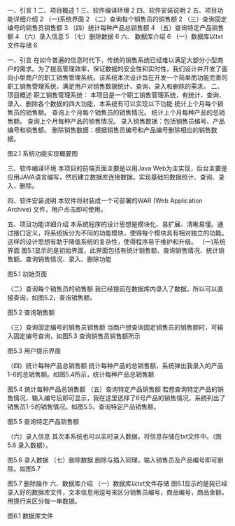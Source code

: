 一、引言	1
二、项目概述	1
三、软件编译环境	2
四、软件安装说明	2
五、项目功能详细介绍	2
（一)系统界面	2
（二）查询每个销售员的销售额	2
（三）查询固定编号的销售员销售额	3
（四）统计每种产品总销售额	4
（五）查询特定产品销售额	4
（六）录入信息	5
（七）删除数据	6
六、 数据库介绍	6
（一）数据库以txt文件存储	6

 
一、引言
在如今普遍的信息时代下，传统的销售系统已经难以满足大部分小型商户的需求。为了提高管理效率，保证数据的安全性和实时性，我们设计并开发了面向小型商户的职工销售管理系统。该系统本次设计旨在开发一个简单而功能完善的职工销售管理系统，满足用户对销售数据统计、查询、录入和删除的需求。
二、项目概述
职工销售管理系统：
本项目是一个职工销售管理系统，有统计、查询、录入、删除各个数据的四大功能，本系统有可以实现以下功能
统计上个月每个销售员的销售额。
查询上个月每个销售员的销售情况。
统计上个月每种产品的总销售额。
查询上个月每种产品的销售情况。
录入销售数据：包括销售员编号、产品编号和销售额。
删除销售数据：根据销售员编号和产品编号删除相应的销售数据。

 
图2.1 系统功能实现概要图




三、软件编译环境
本项目的前端页面主要是以用Java Web为主实现，后台主要是应用JAVA语言编写，然后建立数据库连接数据，实现基础的数据统计、查询、录入、删除。

四、软件安装说明
本软件将封装成一个可部署的WAR (Web Application Archive) 文件，用户点击即可使用。

五、项目功能详细介绍
本系统程序的设计思想是模块化、易扩展、清晰易懂。通过接口定义，将系统拆分为不同的功能模块，使得每个模块具有相对独立的功能。这样的设计思想有助于降低系统的复杂性，使得程序易于维护和升级。
（一)系统界面
图5.1显示的是初始界面，此界面包括有统计销售额、查询销售情况、统计销售额、查询销售情况、录入、删除功能

 
图5.1 初始页面

（二）查询每个销售员的销售额
我已经提前在数据库内录入了数据，所以可以直接查询，如图5.2，查询销售额。
 
图5.2 查询销售额

（三）查询固定编号的销售员销售额
当商户想查询固定销售员的销售额时，可输入固定编号查询，如图5.3 查询销售员销售额所示
 
图5.3 用户提示界面

（四）统计每种产品总销售额
统计每种产品的总销售额，系统弹出我录入的产品1-6的总销售额。如图5.4所示，统计每种产品总销售额
 
图5.4 统计每种产品总销售额
（五）查询特定产品销售额
若想查询特定产品的销售情况，输入编号后即可显示，我在这里选择了6号产品的销售情况，系统列出了销售员1-5的销售情况。如图5.5，查询特定产品销售额。
 
图5.5 查询特定产品销售额

（六）录入信息
其次本系统也可以实时录入数据，将信息存储在txt文件中。（图5.6 录入数据）。
 
 
 
 
图5.6 录入数据
（七）删除数据
删除与插入同理，输入销售员及产品编号即可删除。如图5.7
 
 
 

图5.7 删除操作
六、数据库介绍
（一）数据库以txt文件存储
图6.1显示的是我已经录入好的数据库文件，文本信息用逗号来区分销售员编号，商品编号，商品金额，用换行来区分每一串数据。
 
图6.1 数据库文件


